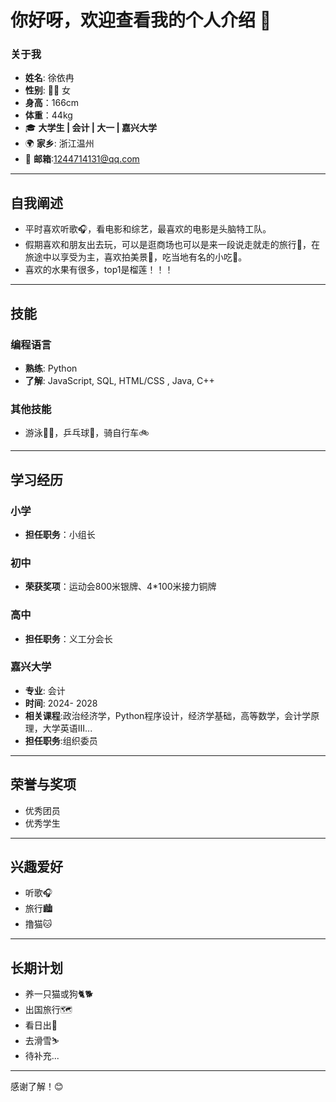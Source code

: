 # 你好呀，欢迎查看我的个人介绍 👋

### 关于我
-  **姓名**: 徐依冉
-  **性别**: 👩‍💻 女
-  **身高**：166cm
-  **体重**：44kg
- 🎓 **大学生 | 会计 | 大一 | 嘉兴大学**  
- 🌍 **家乡**: 浙江温州  
- 📧 **邮箱**:1244714131@qq.com 

---

## 自我阐述

- 平时喜欢听歌🎧，看电影和综艺，最喜欢的电影是头脑特工队。
- 假期喜欢和朋友出去玩，可以是逛商场也可以是来一段说走就走的旅行🎒，在旅途中以享受为主，喜欢拍美景📸，吃当地有名的小吃🍰。
- 喜欢的水果有很多，top1是榴莲！！！

---

## 技能

### 编程语言
- **熟练**: Python
- **了解**: JavaScript, SQL, HTML/CSS , Java, C++


### 其他技能
- 游泳🏊‍♀️，乒乓球🏓，骑自行车🚲

---


## 学习经历
### 小学
- **担任职务**：小组长
### 初中
- **荣获奖项**：运动会800米银牌、4*100米接力铜牌
### 高中
- **担任职务**：义工分会长
### 嘉兴大学
- **专业**: 会计
- **时间**: 2024- 2028
- **相关课程**:政治经济学，Python程序设计，经济学基础，高等数学，会计学原理，大学英语III...
- **担任职务**:组织委员
---

## 荣誉与奖项
- 优秀团员
- 优秀学生

---

## 兴趣爱好
- 听歌🎧
- 旅行🏙️
- 撸猫🐱

---
## 长期计划
- 养一只猫或狗🐈🐕
- 出国旅行🗺️
- 看日出🌄
- 去滑雪⛷️
- 待补充...

---

感谢了解！😊

